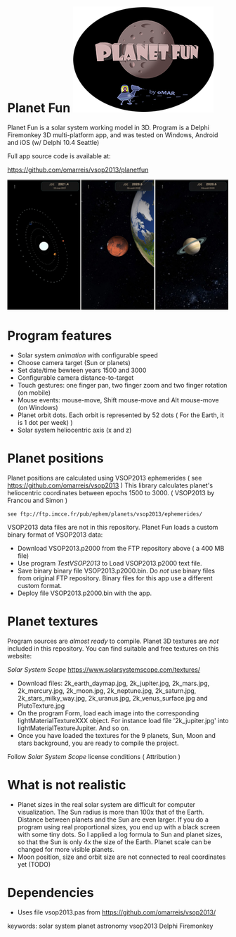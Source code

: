 # Planet Fun      ![banner](bannerPlanetFun.png)

Planet Fun is a solar system working model in 3D.  Program is a Delphi Firemonkey 3D multi-platform app, and was tested on Windows, Android and iOS (w/ Delphi 10.4 Seattle)

Full app source code is available at:

https://github.com/omarreis/vsop2013/planetfun

![screenshots](screenshotsPlanetFun.png)

# Program features
* Solar system *animation* with configurable speed
* Choose camera target (Sun or planets)
* Set date/time bewteen years 1500 and 3000
* Configurable camera distance-to-target
* Touch gestures: one finger pan, two finger zoom and two finger rotation (on mobile)
* Mouse events: mouse-move, Shift mouse-move and Alt mouse-move (on Windows)
* Planet orbit dots. Each orbit is represented by 52 dots ( For the Earth, it is 1 dot per week) )
* Solar system heliocentric axis (x and z)

# Planet positions

Planet positions are calculated using VSOP2013 ephemerides ( see https://github.com/omarreis/vsop2013 ) 
This library calculates planet's heliocentric coordinates between epochs 1500 to 3000.
( VSOP2013 by Francou and Simon )

    see ftp://ftp.imcce.fr/pub/ephem/planets/vsop2013/ephemerides/

VSOP2013 data files are not in this repository. Planet Fun loads a custom binary format of VSOP2013 data:
* Download VSOP2013.p2000 from the FTP repository above ( a 400 MB file) 
* Use program *TestVSOP2013* to Load VSOP2013.p2000 text file.
* Save binary binary file VSOP2013.p2000.bin.  Do *not* use binary files from original FTP repository. Binary files for this app use a different custom format.
* Deploy file VSOP2013.p2000.bin with the app.

# Planet textures

Program sources are *almost ready* to compile. 
Planet 3D textures are *not* included in this repository. You can find suitable and free textures on this website:

*Solar System Scope*   https://www.solarsystemscope.com/textures/  

* Download files: 2k_earth_daymap.jpg, 2k_jupiter.jpg, 2k_mars.jpg, 2k_mercury.jpg, 2k_moon.jpg, 2k_neptune.jpg, 2k_saturn.jpg, 2k_stars_milky_way.jpg, 2k_uranus.jpg, 2k_venus_surface.jpg and PlutoTexture.jpg
* On the program Form, load each image into the corresponding lightMaterialTextureXXX object. For instance load file '2k_jupiter.jpg' into lightMaterialTextureJupiter. And so on.
* Once you have loaded the textures for the 9 planets, Sun, Moon and stars background, you are ready to compile the project.

Follow *Solar System Scope* license conditions ( Attribution )

# What is not realistic
* Planet sizes in the real solar system are difficult for computer visualization. The Sun radius is more than 100x that of the Earth. Distance between planets and the Sun are even larger. If you do a program using real proportional sizes, you end up with a black screen with some tiny dots. So I applied a log formula to Sun and planet sizes, so that the Sun is only 4x the size of the Earth. Planet scale can be changed for more visible planets.
* Moon position, size and orbit size are not connected to real coordinates yet (TODO)


# Dependencies
*  Uses file vsop2013.pas from https://github.com/omarreis/vsop2013/


keywords: solar system planet astronomy vsop2013 Delphi Firemonkey
